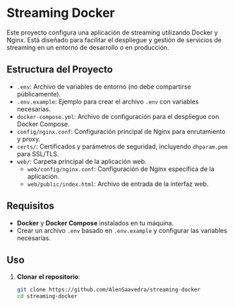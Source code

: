 # Streaming Docker

Este proyecto configura una aplicación de streaming utilizando Docker y Nginx. Está diseñado para facilitar el despliegue y gestión de servicios de streaming en un entorno de desarrollo o en producción.

## Estructura del Proyecto

- `.env`: Archivo de variables de entorno (no debe compartirse públicamente).
- `.env.example`: Ejemplo para crear el archivo `.env` con variables necesarias.
- `docker-compose.yml`: Archivo de configuración para el despliegue con Docker Compose.
- `config/nginx.conf`: Configuración principal de Nginx para enrutamiento y proxy.
- `certs/`: Certificados y parámetros de seguridad, incluyendo `dhparam.pem` para SSL/TLS.
- `web/`: Carpeta principal de la aplicación web.
  - `web/config/nginx.conf`: Configuración de Nginx específica de la aplicación.
  - `web/public/index.html`: Archivo de entrada de la interfaz web.

## Requisitos

- **Docker** y **Docker Compose** instalados en tu máquina.
- Crear un archivo `.env` basado en `.env.example` y configurar las variables necesarias.

## Uso

1. **Clonar el repositorio**:

   ```bash
   git clone https://github.com/AlenSaavedra/streaming-docker
   cd streaming-docker
